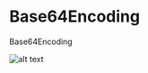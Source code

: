 # Base64Encoding
Base64Encoding

![alt text](https://contest.yandex.ru/testsys/statement-image?imageId=6a31853af769b7c28aaf381060e1a5b0798997f36f405144d27ef66ebc78383b)
